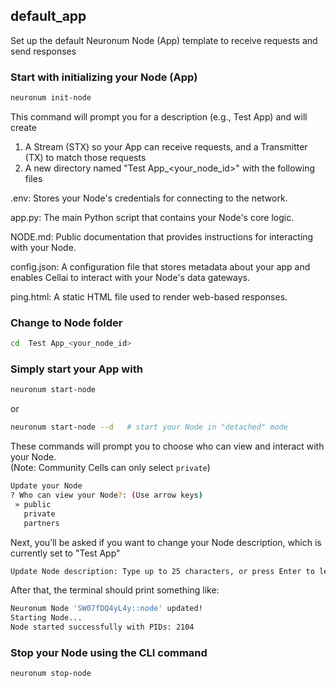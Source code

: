 ## **default_app**
Set up the default Neuronum Node (App) template to receive requests and send responses


### **Start with initializing your Node (App)**
```sh
neuronum init-node
```

This command will prompt you for a description (e.g., Test App) and will create

1. A Stream (STX) so your App can receive requests, and a Transmitter (TX) to match those requests
2. A new directory named "Test App_<your_node_id>" with the following files

.env: Stores your Node's credentials for connecting to the network.

app.py: The main Python script that contains your Node's core logic.

NODE.md: Public documentation that provides instructions for interacting with your Node.

config.json: A configuration file that stores metadata about your app and enables Cellai to interact with your Node's data gateways.

ping.html: A static HTML file used to render web-based responses.

### **Change to Node folder**
```sh
cd  Test App_<your_node_id>
```

### **Simply start your App with**
```sh
neuronum start-node
```

or

```sh
neuronum start-node --d   # start your Node in "detached" mode
```

These commands will prompt you to choose who can view and interact with your Node.  
(Note: Community Cells can only select `private`)
```sh
Update your Node
? Who can view your Node?: (Use arrow keys)
 » public
   private
   partners
```

Next, you’ll be asked if you want to change your Node description, which is currently set to "Test App"
```sh
Update Node description: Type up to 25 characters, or press Enter to leave it unchanged: 
```

After that, the terminal should print something like:
```sh
Neuronum Node 'SW07fDQ4yL4y::node' updated!
Starting Node...
Node started successfully with PIDs: 2104
```

### **Stop your Node using the CLI command**
```sh
neuronum stop-node
```


